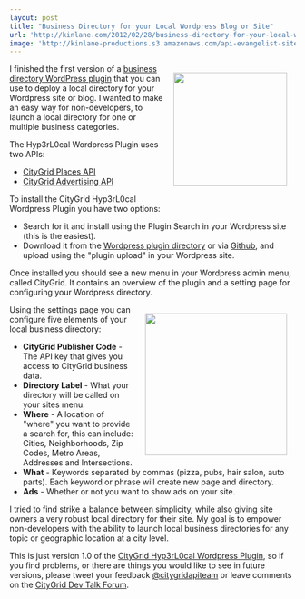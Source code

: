 ```yaml
---
layout: post
title: "Business Directory for your Local Wordpress Blog or Site"
url: 'http://kinlane.com/2012/02/28/business-directory-for-your-local-wordpress-blog-or-site/'
image: 'http://kinlane-productions.s3.amazonaws.com/api-evangelist-site/blog/wordpress-logo.jpg'
---
```


<img style="padding: 15px;" src="https://s3.amazonaws.com/kinlane-productions/wordpress.jpg" alt="" width="200" align="right" />

I finished the first version of a [business directory WordPress plugin][1] that you can use to deploy a local directory for your Wordpress site or blog. I wanted to make an easy way for non-developers, to launch a local directory for one or multiple business categories.

The Hyp3rL0cal Wordpress Plugin uses two APIs:

  * [CityGrid Places API][2]
  * [CityGrid Advertising API][3]

To install the CityGrid Hyp3rL0cal Wordpress Plugin you have two options:

  * Search for it and install using the Plugin Search in your Wordpress site (this is the easiest).
  * Download it from the [Wordpress plugin directory][4] or via [Github][5], and upload using the "plugin upload" in your Wordpress site.

Once installed you should see a new menu in your Wordpress admin menu, called CityGrid. It contains an overview of the plugin and a setting page for configuring your Wordpress directory.

<img style="padding: 15px;" src="https://s3.amazonaws.com/kinlane-productions/citygrid/citygrid_logo.jpg" alt="" width="250" align="right" />

Using the settings page you can configure five elements of your local business directory:

  * **CityGrid Publisher Code** \- The API key that gives you access to CityGrid business data.
  * **Directory Label** \- What your directory will be called on your sites menu.
  * **Where** \- A location of "where" you want to provide a search for, this can include: Cities, Neighborhoods, Zip Codes, Metro Areas, Addresses and Intersections.
  * **What** \- Keywords separated by commas (pizza, pubs, hair salon, auto parts). Each keyword or phrase will create new page and directory.
  * **Ads** \- Whether or not you want to show ads on your site.

I tried to find strike a balance between simplicity, while also giving site owners a very robust local directory for their site. My goal is to empower non-developers with the ability to launch local business directories for any topic or geographic location at a city level.

This is just version 1.0 of the [CityGrid Hyp3rL0cal Wordpress Plugin][6], so if you find problems, or there are things you would like to see in future versions, please tweet your feedback [@citygridapiteam][7] or leave comments on the [CityGrid Dev Talk Forum][8].

   [1]: http://wordpress-local-directory.hyp3rl0cal.com/ (business directory wordpress plugin)
   [2]: http://docs.citygridmedia.com/display/citygridv2/Places%20API (Places API)
   [3]: http://docs.citygridmedia.com/display/citygridv2/Ads%20by%20CityGrid (CityGrid Advertising API)
   [4]: http://wordpress.org/extend/plugins/hyp3rl0cal-wordpress-plugin/ (CityGrid Hyp3rL0cal Wordpress Plugin)
   [5]: https://github.com/kinlane/Hyp3rL0cal-Wordpress-Plugin (CityGrid hyp3rl0cal Wordpress Plugin on Github)
   [6]: http://wordpress-local-directory.hyp3rl0cal.com/ (CityGrid Hyp3rL0cal Wordpress Plugin)
   [7]: https://twitter.com/#!/CityGridAPITeam (@citygridapiteam)
   [8]: https://groups.google.com/forum/?hl=en#!forum/citygrid-dev-talk (CityGrid Dev Talk Forum)
